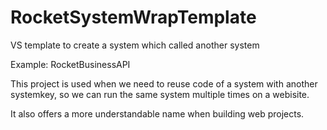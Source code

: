 # RocketSystemWrapTemplate

VS template to create a system which called another system

Example: RocketBusinessAPI

This project is used when we need to reuse code of a system with another systemkey, so we can run the same system multiple times on a webisite.  

It also offers a more understandable name when building web projects.  
